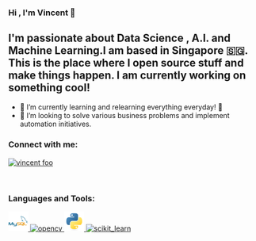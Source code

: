 ### Hi , I'm Vincent  👋 


## I'm passionate about Data Science , A.I. and Machine Learning.I am based in Singapore 🇸🇬. This is the place where I open source stuff and make things happen. I am currently working on something cool!

- 🌱 I’m currently learning and relearning everything everyday! 🤖 
- 👯 I’m looking to solve various business problems and implement automation initiatives.


<h3 align="left">Connect with me:</h3>
<p align="left">
<a href="https://www.linkedin.com/in/vincent-foo-52b95032/" target="blank"><img align="center" src="https://raw.githubusercontent.com/rahuldkjain/github-profile-readme-generator/master/src/images/icons/Social/linked-in-alt.svg" alt="vincent foo" height="30" width="40" /></a>
</p>

<br />

<h3 align="left">Languages and Tools:</h3>
<p align="left"> <a href="https://www.mysql.com/" target="_blank"> <img src="https://raw.githubusercontent.com/devicons/devicon/master/icons/mysql/mysql-original-wordmark.svg" alt="mysql" width="40" height="40"/> </a> <a href="https://opencv.org/" target="_blank"> <img src="https://www.vectorlogo.zone/logos/opencv/opencv-icon.svg" alt="opencv" width="40" height="40"/> </a> <a href="https://www.python.org" target="_blank"> <img src="https://raw.githubusercontent.com/devicons/devicon/master/icons/python/python-original.svg" alt="python" width="40" height="40"/> </a> <a href="https://scikit-learn.org/" target="_blank"> <img src="https://upload.wikimedia.org/wikipedia/commons/0/05/Scikit_learn_logo_small.svg" alt="scikit_learn" width="40" height="40"/> </a> </p>

<br />
<br />
